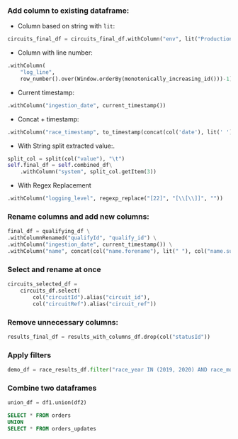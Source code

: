 
### Add column to existing dataframe:

* Column based on string with `lit`:
```python
circuits_final_df = circuits_final_df.withColumn("env", lit("Production"))
```

* Column with line number:
```python
.withColumn(
	"log_line", 
	row_number().over(Window.orderBy(monotonically_increasing_id()))-1)
```
* Current timestamp:
```python
.withColumn("ingestion_date", current_timestamp())
```

* Concat + timestamp:
```python
.withColumn("race_timestamp", to_timestamp(concat(col('date'), lit(' '),      col('time')), 'yyy-MM-dd HH:mm:ss'))
```
- With String split extracted value:.
```python
split_col = split(col("value"), "\t")
self.final_df = self.combined_df\
	.withColumn("system", split_col.getItem(3))
```

* With Regex Replacement
```python
.withColumn("logging_level", regexp_replace("[22]", "[\\[\\]]", ""))
```

### Rename columns and add new columns:
```python 
final_df = qualifying_df \
.withColumnRenamed("qualifyId", "qualify_id") \
.withColumn("ingestion_date", current_timestamp()) \
.withColumn("name", concat(col("name.forename"), lit(" "), col("name.surname")))
```

### Select and rename at once
```python
circuits_selected_df = 
	circuits_df.select(
		col("circuitId").alias("circuit_id"),
		col("circuitRef").alias("circuit_ref"))
```

### Remove unnecessary columns:

```python
results_final_df = results_with_columns_df.drop(col("statusId"))
```

### Apply filters

```python
demo_df = race_results_df.filter("race_year IN (2019, 2020) AND race_month=5")
```


### Combine two dataframes

```python
union_df = df1.union(df2)
```

```sql
SELECT * FROM orders
UNION
SELECT * FROM orders_updates
```